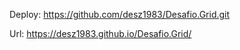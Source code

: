 Deploy: https://github.com/desz1983/Desafio.Grid.git

Url: https://desz1983.github.io/Desafio.Grid/
